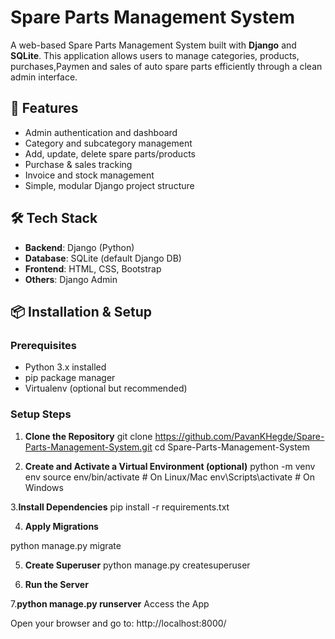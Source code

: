 # Spare Parts Management System

A web-based Spare Parts Management System built with **Django** and **SQLite**. This application allows users to manage categories, products, purchases,Paymen and sales of auto spare parts efficiently through a clean admin interface.

## 🚀 Features

- Admin authentication and dashboard
- Category and subcategory management
- Add, update, delete spare parts/products
- Purchase & sales tracking
- Invoice and stock management
- Simple, modular Django project structure

## 🛠️ Tech Stack

- **Backend**: Django (Python)
- **Database**: SQLite (default Django DB)
- **Frontend**: HTML, CSS, Bootstrap
- **Others**: Django Admin

## 📦 Installation & Setup

### Prerequisites

- Python 3.x installed
- pip package manager
- Virtualenv (optional but recommended)

### Setup Steps

1. **Clone the Repository**
   git clone https://github.com/PavanKHegde/Spare-Parts-Management-System.git
   cd Spare-Parts-Management-System

2. **Create and Activate a Virtual Environment (optional)**
    python -m venv env
    source env/bin/activate        # On Linux/Mac
    env\Scripts\activate           # On Windows
    

3.**Install Dependencies**
    pip install -r requirements.txt

4. **Apply Migrations**

  python manage.py migrate
  
5. **Create Superuser**
  python manage.py createsuperuser

6. **Run the Server**

7.**python manage.py runserver**
  Access the App

   Open your browser and go to:
  http://localhost:8000/
